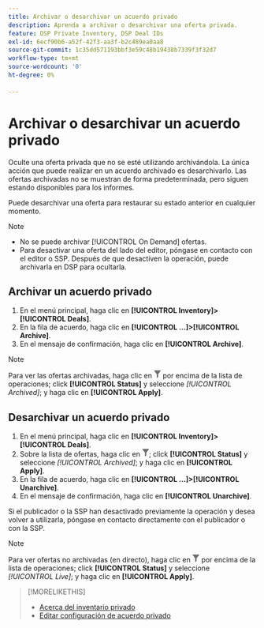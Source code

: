```yaml
---
title: Archivar o desarchivar un acuerdo privado
description: Aprenda a archivar o desarchivar una oferta privada.
feature: DSP Private Inventory, DSP Deal IDs
exl-id: 6ecf90b6-a52f-42f3-aa3f-b2c489ea0aa8
source-git-commit: 1c35dd571193bbf3e59c48b19438b7339f3f32d7
workflow-type: tm+mt
source-wordcount: '0'
ht-degree: 0%

---
```


# Archivar o desarchivar un acuerdo privado

Oculte una oferta privada que no se esté utilizando archivándola. La única acción que puede realizar en un acuerdo archivado es desarchivarlo. Las ofertas archivadas no se muestran de forma predeterminada, pero siguen estando disponibles para los informes.

Puede desarchivar una oferta para restaurar su estado anterior en cualquier momento.

>[!NOTE]
>
>* No se puede archivar [!UICONTROL On Demand] ofertas.
>* Para desactivar una oferta del lado del editor, póngase en contacto con el editor o SSP. Después de que desactiven la operación, puede archivarla en DSP para ocultarla.


## Archivar un acuerdo privado

1. En el menú principal, haga clic en **[!UICONTROL Inventory]>[!UICONTROL Deals]**.
1. En la fila de acuerdo, haga clic en **[!UICONTROL ...]>[!UICONTROL Archive]**.
1. En el mensaje de confirmación, haga clic en **[!UICONTROL Archive]**.

>[!NOTE]
>
>Para ver las ofertas archivadas, haga clic en ![Filtro](/help/dsp/assets/filter.png) por encima de la lista de operaciones; click **[!UICONTROL Status]** y seleccione *[!UICONTROL Archived]*; y haga clic en **[!UICONTROL Apply]**.<!-- Verify the text to apply the filter(s).)-->

## Desarchivar un acuerdo privado

1. En el menú principal, haga clic en **[!UICONTROL Inventory]>[!UICONTROL Deals]**.
1. Sobre la lista de ofertas, haga clic en ![Filtro](/help/dsp/assets/filter.png); click **[!UICONTROL Status]** y seleccione *[!UICONTROL Archived]*; y haga clic en **[!UICONTROL Apply]**.<!-- Verify the text to apply the filter(s).)-->
1. En la fila de acuerdo, haga clic en **[!UICONTROL ...]>[!UICONTROL Unarchive]**.
1. En el mensaje de confirmación, haga clic en **[!UICONTROL Unarchive]**.

Si el publicador o la SSP han desactivado previamente la operación y desea volver a utilizarla, póngase en contacto directamente con el publicador o con la SSP.

>[!NOTE]
>
>Para ver ofertas no archivadas (en directo), haga clic en ![Filtro](/help/dsp/assets/filter.png) por encima de la lista de operaciones; click **[!UICONTROL Status]** y seleccione *[!UICONTROL Live]*; y haga clic en **[!UICONTROL Apply]**.<!-- Verify the text to apply the filter(s).)-->

>[!MORELIKETHIS]
>
>* [Acerca del inventario privado](private-inventory-about.md)
>* [Editar configuración de acuerdo privado](/help/dsp/inventory/deal-id-edit.md)

